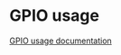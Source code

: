 # GPIO usage

[GPIO usage documentation](https://github.com/Azure-Sphere-DevX/AzureSphereDevX.Examples/wiki/Working-with-GPIO)
